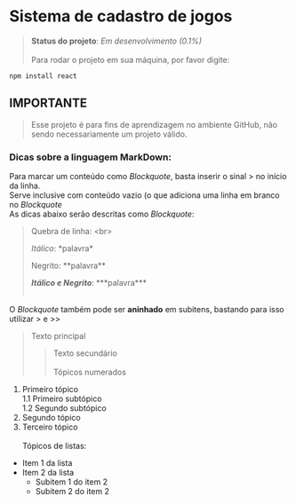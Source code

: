 # Sistema de cadastro de jogos

> **Status do projeto**: *Em desenvolvimento (0.1%)*<br><br>
Para rodar o projeto em sua máquina, por favor digite:
```
npm install react
```
## IMPORTANTE
> Esse projeto é para fins de aprendizagem no ambiente GitHub, não sendo necessariamente um projeto válido.

### Dicas sobre a linguagem MarkDown:
Para marcar um conteúdo como *Blockquote*, basta inserir o sinal \> no início da linha.<br>
Serve inclusive com conteúdo vazio (o que adiciona uma linha em branco no *Blockquote*<br>
As dicas abaixo serão descritas como *Blockquote*:<br>
> Quebra de linha: \<br\> <br>
>
> *Itálico*: \*palavra\*<br>
>
> Negrito: \*\*palavra\*\*<br>
>
> ***Itálico e Negrito***: \*\*\*palavra\*\*\*<br><br>

O *Blockquote* também pode ser **aninhado** em subitens, bastando para isso utilizar \> e \>\><br>
> Texto principal<br>
>> Texto secundário<br><br>
Tópicos numerados
1. Primeiro tópico<br>
  1.1 Primeiro subtópico<br>
  1.2 Segundo subtópico<br>
2. Segundo tópico<br>
3. Terceiro tópico<br><br>
Tópicos de listas:<br>
- Item 1 da lista<br>
- Item 2 da lista<br>
  - Subitem 1 do item 2<br>
  - Subitem 2 do item 2<br>
